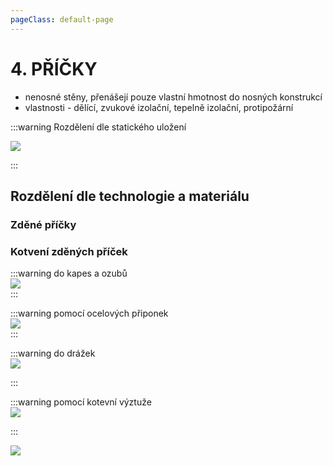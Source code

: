 ```yaml
---
pageClass: default-page
---
```

# 4. PŘÍČKY

- nenosné stěny, přenášejí pouze vlastní hmotnost do
nosných konstrukcí 
- vlastnosti - dělící, zvukové izolační, tepelně izolační, protipožární

:::warning Rozdělení dle statického uložení
<br>

<img class="centered_image" src="/images/pos/4/ulozeni1.jpg" />
<br>

:::
## Rozdělení dle technologie a materiálu

### Zděné příčky


### Kotvení zděných příček

:::warning do kapes a ozubů
<br>
<img class="centered_image" src="/images/pos/4/28.jpg" />
<br>
:::

:::warning pomocí ocelových připonek
<br>
<img class="centered_image" src="/images/pos/4/9.jpg" />
<br>
:::

:::warning do drážek
<br>
<img class="centered_image" src="/images/pos/4/drazka.jpg" />
<br>


:::

:::warning pomocí kotevní výztuže
<br>
<img class="centered_image" src="/images/pos/4/31.jpg" />
<br>

:::

<img class="centered_image" src="/images/pos/4/prvky.jpg" />